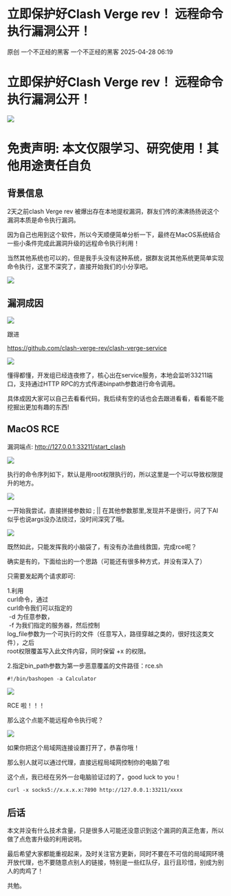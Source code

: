 #  立即保护好Clash Verge rev！ 远程命令执行漏洞公开！   
原创 一个不正经的黑客  一个不正经的黑客   2025-04-28 06:19  
  
# 立即保护好Clash Verge rev！ 远程命令执行漏洞公开！  
  
![](https://mmbiz.qpic.cn/mmbiz_png/cxf9lzscpMoiak7Nib7XlHHr7kOFF621Nic6XXVJu2v2m1X1JibQVx8KAOcobjz0u4JLOD1ibz9lUqZmicl9VqJKDYsA/640?wx_fmt=png&from=appmsg "")  
# 免责声明: 本文仅限学习、研究使用！其他用途责任自负  
## 背景信息  
  
2天之前clash Verge rev 被爆出存在本地提权漏洞，群友们传的沸沸扬扬说这个漏洞本质是命令执行漏洞。  
  
因为自己也用到这个软件，所以今天顺便简单分析一下，最终在MacOS系统结合一些小条件完成此漏洞升级的远程命令执行利用！  
  
当然其他系统也可以的，但是我手头没有这种系统，据群友说其他系统更简单实现命令执行，这里不深究了，直接开始我们的小分享吧。  
  
![](https://mmbiz.qpic.cn/mmbiz_png/cxf9lzscpMoiak7Nib7XlHHr7kOFF621Nicf3oNbiaVlGRuNicF3jC30sQ3WibkUibH2WcOl24aT4YowsIicJK9tGGOtwA/640?wx_fmt=png&from=appmsg "")  
## 漏洞成因  
  
![](https://mmbiz.qpic.cn/mmbiz_png/cxf9lzscpMoiak7Nib7XlHHr7kOFF621Nicic1HZTvB6lR1fU6IC3y6iax1IbQNzEWicytJu2DHXqlnNUpjDYxm6qQcg/640?wx_fmt=png&from=appmsg "")  
  
跟进  
  
https://github.com/clash-verge-rev/clash-verge-service  
  
![](https://mmbiz.qpic.cn/mmbiz_png/cxf9lzscpMoiak7Nib7XlHHr7kOFF621Nic8SvEY6ZGT874oa9XmqLeYpZzx64txaibjaAxzwicjtlEqKLFU3VP4EZQ/640?wx_fmt=png&from=appmsg "")  
  
懂得都懂，开发组已经连夜修了，核心出在service服务，本地会监听33211端口，支持通过HTTP RPC的方式传递binpath参数进行命令调用。  
  
具体成因大家可以自己去看看代码，我后续有空的话也会去跟进看看，看看能不能挖掘出更加有趣的东西!  
## MacOS RCE  
  
漏洞端点: http://127.0.0.1:33211/start_clash  
  
![](https://mmbiz.qpic.cn/mmbiz_png/cxf9lzscpMoiak7Nib7XlHHr7kOFF621NiccUtVZ2az2RAvtZCWd5k5xdjoe8GwRyImM83RicEk8ssNIw5Cjgb94qQ/640?wx_fmt=png&from=appmsg "")  
  
执行的命令序列如下，默认是用root权限执行的，所以这里是一个可以导致权限提升的地方。  
  
![](https://mmbiz.qpic.cn/mmbiz_png/cxf9lzscpMoiak7Nib7XlHHr7kOFF621NicaVjvYCqq20lBz5a0QX6OvE4vJTmLL1hjAl5wa4l6utvV1RkcYSEOzA/640?wx_fmt=png&from=appmsg "")  
  
一开始我尝试，直接拼接参数如 ; || 在其他参数那里,发现并不是很行，问了下AI似乎也说args没办法绕过，没时间深究了哦。  
  
![](https://mmbiz.qpic.cn/mmbiz_png/cxf9lzscpMoiak7Nib7XlHHr7kOFF621NicARMAy5UGYgtVlcbc93CVf8lia8GicS0pqLEOKs4m35X2wk9WKK8KOoIw/640?wx_fmt=png&from=appmsg "")  
  
既然如此，只能发挥我的小脑袋了，有没有办法曲线救国，完成rce呢？   
  
确实是有的，下面给出的一个思路（可能还有很多种方式，并没有深入了）  
  
只需要发起两个请求即可:  
  
1.利用  
curl命令，通过  
curl命令我们可以指定的  
 -d 为任意参数，  
 -f 为我们指定的服务器，然后控制  
log_file参数为一个可执行的文件（任意写入，路径穿越之类的，很好找这类文件），之后  
root权限覆盖写入此文件内容，同时保留 +x 的权限。  
  
2.指定bin_path参数为第一步恶意覆盖的文件路径：rce.sh  
```
#!/bin/bashopen -a Calculator
```  
  
![](https://mmbiz.qpic.cn/mmbiz_png/cxf9lzscpMoiak7Nib7XlHHr7kOFF621Nic2Pc9toceQLMxgiadpSjN0vpUkgiam1NR70yGbVYMpGibpwCpaKLYbRWEA/640?wx_fmt=png&from=appmsg "")  
  
RCE 啦！！！  
  
那么这个点能不能远程命令执行呢？  
  
![](https://mmbiz.qpic.cn/mmbiz_png/cxf9lzscpMoiak7Nib7XlHHr7kOFF621NicUP0hvE9bmh7O1ibWzictmTmXFFxlNT2XpXvwicSC5m7SLhWXKUtXg87zQ/640?wx_fmt=png&from=appmsg "")  
  
如果你把这个局域网连接设置打开了，恭喜你哦！  
  
那么别人就可以通过代理，直接远程局域网控制你的电脑了啦  
  
这个点，我已经在另外一台电脑验证过的了，good luck to you！  
```
curl -x socks5://x.x.x.x:7890 http://127.0.0.1:33211/xxxx 
```  
## 后话  
  
本文并没有什么技术含量，只是很多人可能还没意识到这个漏洞的真正危害，所以做了点危害升级的利用说明。  
  
最后希望大家都能重视起来，及时关注官方更新，同时不要在不可信的局域网环境开放代理，也不要随意点别人的链接，特别是一些红队仔，且行且珍惜，别成为别人的肉鸡了！  
  
共勉。  
  
